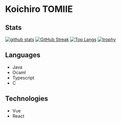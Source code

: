 # Koichiro TOMIIE

## Stats

[![github stats](https://github-readme-stats.vercel.app/api?username=Liberal4020&show_icons=true&theme=solarized-dark&count_private=true)](https://github.com/anuraghazra/github-readme-stats)
[![GitHub Streak](http://github-readme-streak-stats.herokuapp.com?user=Liberal4020&theme=solarized-dark&date_format=M%20j%5B%2C%20Y%5D)](https://git.io/streak-stats)
[![Top Langs](https://github-readme-stats.vercel.app/api/top-langs/?username=Liberal4020&theme=solarized-dark&hide=tex,makefile)](https://github.com/anuraghazra/github-readme-stats)
[![trophy](https://github-profile-trophy.vercel.app/?username=Liberal4020&theme=onedark)](https://github.com/ryo-ma/github-profile-trophy)

## Languages

- Java
- Ocaml
- Typescript
- C

## Technologies

- Vue
- React
